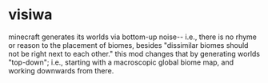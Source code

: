 # visiwa

minecraft generates its worlds via bottom-up noise-- i.e., there is no rhyme or reason to the placement of biomes, besides "dissimilar biomes should not be right next to each other." this mod changes that by generating worlds "top-down"; i.e., starting with a macroscopic global biome map, and working downwards from there. 
